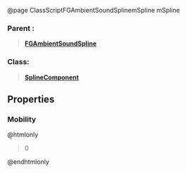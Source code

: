 @page ClassScriptFGAmbientSoundSplinemSpline mSpline
### Parent :
<b><a href="_class_script_f_g_ambient_sound_spline.html"><blockquote>FGAmbientSoundSpline</blockquote></a></b>
### Class:
<b><a href="_class_script_spline_component.html"><blockquote>SplineComponent</blockquote></a></b>
## Properties
### Mobility
@htmlonly
<blockquote>0</blockquote>
@endhtmlonly

